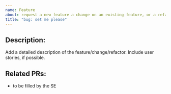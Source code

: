 ```yaml
---
name: Feature
about: request a new feature a change on an existing feature, or a refactor
title: "bug: set me please"
---
```


## Description:

Add a detailed description of the feature/change/refactor. Include user stories, if possible.

## Related PRs:
* to be filled by the SE
